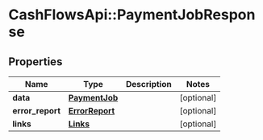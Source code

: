 # CashFlowsApi::PaymentJobResponse

## Properties
Name | Type | Description | Notes
------------ | ------------- | ------------- | -------------
**data** | [**PaymentJob**](PaymentJob.md) |  | [optional] 
**error_report** | [**ErrorReport**](ErrorReport.md) |  | [optional] 
**links** | [**Links**](Links.md) |  | [optional] 

